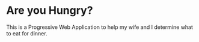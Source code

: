 # Are you Hungry?

This is a Progressive Web Application to help my wife and I determine what to eat for dinner.
